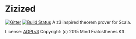 # Zizized

[![Gitter](https://badges.gitter.im/Join%20Chat.svg)](https://gitter.im/mind_era/zizized?utm_source=badge&utm_medium=badge&utm_campaign=pr-badge&utm_content=badge) [![Build Status](https://travis-ci.org/mind_era/zizized.svg?branch=master)](https://travis-ci.org/mind_era/zizized)
A z3 inspired theorem prover for Scala.

License: [AGPLv3](http://www.gnu.org/licenses/agpl-3.0.en.html)
Copyright: (c) 2015 Mind Eratosthenes Kft.